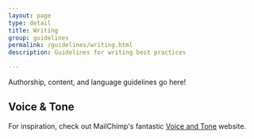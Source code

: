 ```yaml
---
layout: page
type: detail
title: Writing
group: guidelines
permalink: /guidelines/writing.html
description: Guidelines for writing best practices

---
```


Authorship, content, and language guidelines go here!

## Voice & Tone

For inspiration, check out MailChimp's fantastic [Voice and Tone](http://voiceandtone.com/) website.
